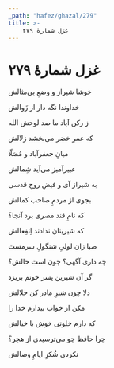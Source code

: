 ```yaml
---
_path: "hafez/ghazal/279"
title: >-
    غزل شمارهٔ ۲۷۹
---
```

# غزل شمارهٔ ۲۷۹

<div class="b" id="bn1"><div class="m1"><p>خوشا شیراز و وضعِ بی‌مثالش</p></div>
<div class="m2"><p>خداوندا نگه دار از زَوالش</p></div></div>
<div class="b" id="bn2"><div class="m1"><p>ز رکن آباد ما صد لوحش الله</p></div>
<div class="m2"><p>که عمرِ خضر می‌بخشد زلالش</p></div></div>
<div class="b" id="bn3"><div class="m1"><p>میانِ جعفرآباد و مُصَلّا</p></div>
<div class="m2"><p>عبیرآمیز می‌آید شِمالش</p></div></div>
<div class="b" id="bn4"><div class="m1"><p>به شیراز آی و فیضِ روحِ قدسی</p></div>
<div class="m2"><p>بجوی از مردمِ صاحب کمالش</p></div></div>
<div class="b" id="bn5"><div class="m1"><p>که نامِ قند مصری برد آنجا؟</p></div>
<div class="m2"><p>که شیرینان ندادند اِنفِعالش</p></div></div>
<div class="b" id="bn6"><div class="m1"><p>صبا زان لولیِ شنگولِ سرمست</p></div>
<div class="m2"><p>چه داری آگهی؟ چون است حالش؟</p></div></div>
<div class="b" id="bn7"><div class="m1"><p>گر آن شیرین پسر خونم بریزد</p></div>
<div class="m2"><p>دلا چون شیرِ مادر کن حلالش</p></div></div>
<div class="b" id="bn8"><div class="m1"><p>مکن از خواب بیدارم خدا را</p></div>
<div class="m2"><p>که دارم خلوتی خوش با خیالش</p></div></div>
<div class="b" id="bn9"><div class="m1"><p>چرا حافظ چو می‌ترسیدی از هجر؟</p></div>
<div class="m2"><p>نکردی شُکرِ ایامِ وصالش</p></div></div>
